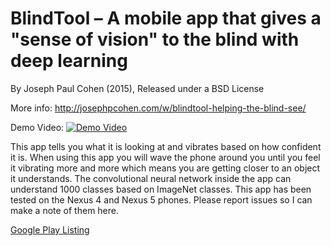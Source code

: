# BlindTool – A mobile app that gives a "sense of vision" to the blind with deep learning

By Joseph Paul Cohen (2015), Released under a BSD License

More info: http://josephpcohen.com/w/blindtool-helping-the-blind-see/

Demo Video:
[![Demo Video](https://img.youtube.com/vi/UHUC4ueEiwM/0.jpg)](https://www.youtube.com/watch?v=UHUC4ueEiwM)

This app tells you what it is looking at and vibrates based on how confident it is. When using this app you will wave the phone around you until you feel it vibrating more and more which means you are getting closer to an object it understands.
The convolutional neural network inside the app can understand 1000 classes based on ImageNet classes. This app has been tested on the Nexus 4 and Nexus 5 phones. Please report issues so I can make a note of them here.

[Google Play Listing](https://play.google.com/store/apps/details?id=the.blindtool)
